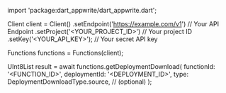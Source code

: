 import 'package:dart_appwrite/dart_appwrite.dart';

Client client = Client()
    .setEndpoint('https://example.com/v1') // Your API Endpoint
    .setProject('<YOUR_PROJECT_ID>') // Your project ID
    .setKey('<YOUR_API_KEY>'); // Your secret API key

Functions functions = Functions(client);

UInt8List result = await functions.getDeploymentDownload(
    functionId: '<FUNCTION_ID>',
    deploymentId: '<DEPLOYMENT_ID>',
    type: DeploymentDownloadType.source, // (optional)
);
